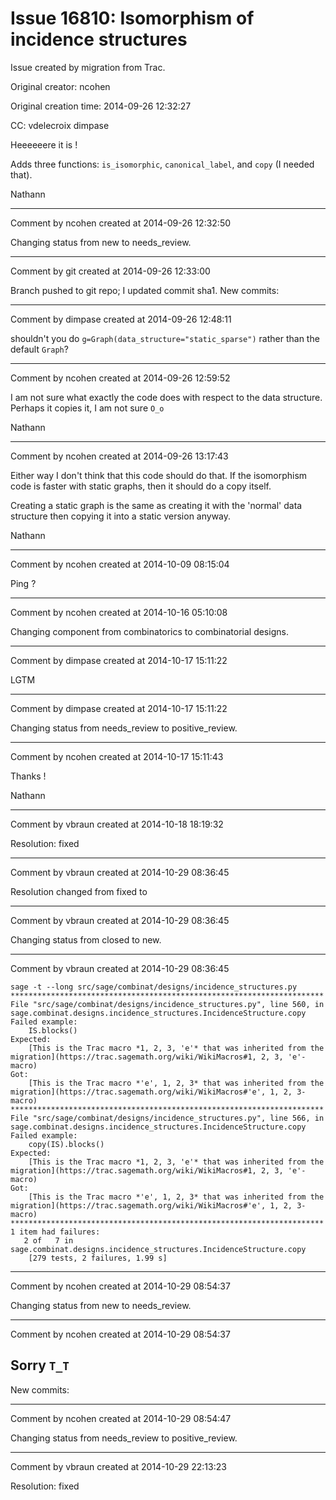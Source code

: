 # Issue 16810: Isomorphism of incidence structures

Issue created by migration from Trac.

Original creator: ncohen

Original creation time: 2014-09-26 12:32:27

CC:  vdelecroix dimpase

Heeeeeere it is !

Adds three functions: `is_isomorphic`, `canonical_label`, and `copy` (I needed that).

Nathann


---

Comment by ncohen created at 2014-09-26 12:32:50

Changing status from new to needs_review.


---

Comment by git created at 2014-09-26 12:33:00

Branch pushed to git repo; I updated commit sha1. New commits:


---

Comment by dimpase created at 2014-09-26 12:48:11

shouldn't you do `g=Graph(data_structure="static_sparse")` rather than the default `Graph`?


---

Comment by ncohen created at 2014-09-26 12:59:52

I am not sure what exactly the code does with respect to the data structure. Perhaps it copies it, I am not sure `O_o`

Nathann


---

Comment by ncohen created at 2014-09-26 13:17:43

Either way I don't think that this code should do that. If the isomorphism code is faster with static graphs, then it should do a copy itself.

Creating a static graph is the same as creating it with the 'normal' data structure then copying it into a static version anyway.

Nathann


---

Comment by ncohen created at 2014-10-09 08:15:04

Ping ?


---

Comment by ncohen created at 2014-10-16 05:10:08

Changing component from combinatorics to combinatorial designs.


---

Comment by dimpase created at 2014-10-17 15:11:22

LGTM


---

Comment by dimpase created at 2014-10-17 15:11:22

Changing status from needs_review to positive_review.


---

Comment by ncohen created at 2014-10-17 15:11:43

Thanks !

Nathann


---

Comment by vbraun created at 2014-10-18 18:19:32

Resolution: fixed


---

Comment by vbraun created at 2014-10-29 08:36:45

Resolution changed from fixed to 


---

Comment by vbraun created at 2014-10-29 08:36:45

Changing status from closed to new.


---

Comment by vbraun created at 2014-10-29 08:36:45


```
sage -t --long src/sage/combinat/designs/incidence_structures.py
**********************************************************************
File "src/sage/combinat/designs/incidence_structures.py", line 560, in sage.combinat.designs.incidence_structures.IncidenceStructure.copy
Failed example:
    IS.blocks()
Expected:
    [This is the Trac macro *1, 2, 3, 'e'* that was inherited from the migration](https://trac.sagemath.org/wiki/WikiMacros#1, 2, 3, 'e'-macro)
Got:
    [This is the Trac macro *'e', 1, 2, 3* that was inherited from the migration](https://trac.sagemath.org/wiki/WikiMacros#'e', 1, 2, 3-macro)
**********************************************************************
File "src/sage/combinat/designs/incidence_structures.py", line 566, in sage.combinat.designs.incidence_structures.IncidenceStructure.copy
Failed example:
    copy(IS).blocks()
Expected:
    [This is the Trac macro *1, 2, 3, 'e'* that was inherited from the migration](https://trac.sagemath.org/wiki/WikiMacros#1, 2, 3, 'e'-macro)
Got:
    [This is the Trac macro *'e', 1, 2, 3* that was inherited from the migration](https://trac.sagemath.org/wiki/WikiMacros#'e', 1, 2, 3-macro)
**********************************************************************
1 item had failures:
   2 of   7 in sage.combinat.designs.incidence_structures.IncidenceStructure.copy
    [279 tests, 2 failures, 1.99 s]
```



---

Comment by ncohen created at 2014-10-29 08:54:37

Changing status from new to needs_review.


---

Comment by ncohen created at 2014-10-29 08:54:37

Sorry `T_T`
----
New commits:


---

Comment by ncohen created at 2014-10-29 08:54:47

Changing status from needs_review to positive_review.


---

Comment by vbraun created at 2014-10-29 22:13:23

Resolution: fixed

